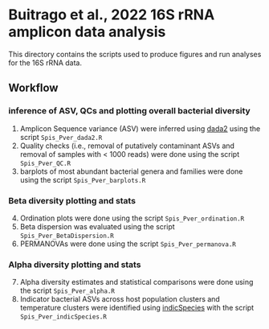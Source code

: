 
# Buitrago et al., 2022 16S rRNA amplicon data analysis

This directory contains the scripts used to produce figures and run analyses for the 16S rRNA data.

## Workflow

### inference of ASV, QCs and plotting overall bacterial diversity 

1. Amplicon Sequence variance (ASV) were inferred using [dada2](https://github.com/benjjneb/dada2) using the script `Spis_Pver_dada2.R`
2. Quality checks (i.e., removal of putatively contaminant ASVs and removal of samples with < 1000 reads) were done   using the script `Spis_Pver_QC.R`
3. barplots of most abundant bacterial genera and families were done using the script `Spis_Pver_barplots.R`

### Beta diversity plotting and stats
4. Ordination plots were done using the script `Spis_Pver_ordination.R`
5. Beta dispersion was evaluated using the script `Spis_Pver_BetaDispersion.R`
6. PERMANOVAs were done using the script `Spis_Pver_permanova.R`

### Alpha diversity plotting and stats
7. Alpha diversity estimates and statistical comparisons were done using the script `Spis_Pver_alpha.R`
8. Indicator bacterial ASVs across host population clusters and temperature clusters were identified using [indicSpecies](https://github.com/emf-creaf/indicspecies) with the script  `Spis_Pver_indicSpecies.R`
